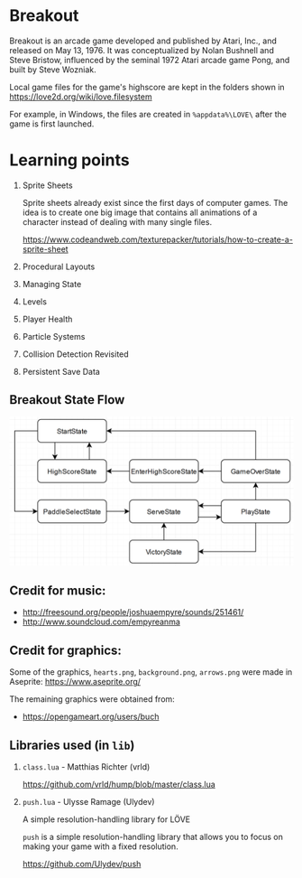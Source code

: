 # Breakout

Breakout is an arcade game developed and published by Atari, Inc., and released on May 13, 1976. It was conceptualized by Nolan Bushnell and Steve Bristow, influenced by the seminal 1972 Atari arcade game Pong, and built by Steve Wozniak.

Local game files for the game's highscore are kept in the folders shown in https://love2d.org/wiki/love.filesystem

For example, in Windows, the files are created in `%appdata%\LOVE\` after the game is first launched.

# Learning points

1. Sprite Sheets

   Sprite sheets already exist since the first days of computer games. The idea is to create one big image that contains all animations of a character instead of dealing with many single files.

   https://www.codeandweb.com/texturepacker/tutorials/how-to-create-a-sprite-sheet

1. Procedural Layouts
1. Managing State
1. Levels
1. Player Health
1. Particle Systems
1. Collision Detection Revisited
1. Persistent Save Data

## Breakout State Flow

![](./Game-States-Diagram.png)

## Credit for music:

- http://freesound.org/people/joshuaempyre/sounds/251461/
- http://www.soundcloud.com/empyreanma

## Credit for graphics:

Some of the graphics, `hearts.png`, `background.png`, `arrows.png` were made in Aseprite: https://www.aseprite.org/

The remaining graphics were obtained from:

- https://opengameart.org/users/buch

## Libraries used (in `lib`)

1. `class.lua` - Matthias Richter (vrld)

   https://github.com/vrld/hump/blob/master/class.lua

1. `push.lua` - Ulysse Ramage (Ulydev)

   A simple resolution-handling library for LÖVE

   `push` is a simple resolution-handling library that allows you to focus on making your game with a fixed resolution.

   https://github.com/Ulydev/push
